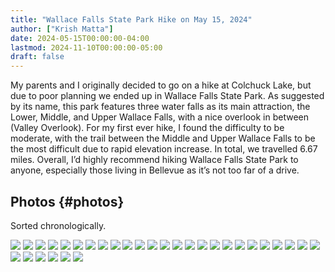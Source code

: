 ```yaml
---
title: "Wallace Falls State Park Hike on May 15, 2024"
author: ["Krish Matta"]
date: 2024-05-15T00:00:00-04:00
lastmod: 2024-11-10T00:00:00-05:00
draft: false
---
```


My parents and I originally decided to go on a hike at Colchuck Lake, but due to poor planning we ended up in Wallace Falls State Park.  As suggested by its name, this park features three water falls as its main attraction, the Lower, Middle, and Upper Wallace Falls, with a nice overlook in between (Valley Overlook). For my first ever hike, I found the difficulty to be moderate, with the trail between the Middle and Upper Wallace Falls to be the most difficult due to rapid elevation increase. In total, we travelled 6.67 miles. Overall, I’d highly recommend hiking Wallace Falls State Park to anyone, especially those living in Bellevue as it’s not too far of a drive.


## Photos {#photos}

Sorted chronologically.

![](/ox-hugo/1.jpg)
![](/ox-hugo/2.jpg)
![](/ox-hugo/3.jpg)
![](/ox-hugo/4.jpg)
![](/ox-hugo/5.jpg)
![](/ox-hugo/6.jpg)
![](/ox-hugo/7.jpg)
![](/ox-hugo/8.jpg)
![](/ox-hugo/9.jpg)
![](/ox-hugo/10.jpg)
![](/ox-hugo/11.jpg)
![](/ox-hugo/12.jpg)
![](/ox-hugo/13.jpg)
![](/ox-hugo/14.jpg)
![](/ox-hugo/15.jpg)
![](/ox-hugo/16.jpg)
![](/ox-hugo/17.jpg)
![](/ox-hugo/18.jpg)
![](/ox-hugo/19.jpg)
![](/ox-hugo/20.jpg)
![](/ox-hugo/21.jpg)
![](/ox-hugo/22.jpg)
![](/ox-hugo/23.jpg)
![](/ox-hugo/24.jpg)
![](/ox-hugo/25.jpg)
![](/ox-hugo/26.jpg)
![](/ox-hugo/27.jpg)
![](/ox-hugo/28.jpg)
![](/ox-hugo/29.jpg)
![](/ox-hugo/30.jpg)
![](/ox-hugo/31.jpg)
